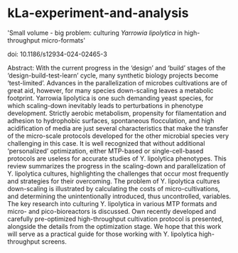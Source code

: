# kLa-experiment-and-analysis

'Small volume - big problem: culturing _Yarrowia lipolytica_ in high-throughput micro-formats' 

doi: 10.1186/s12934-024-02465-3

Abstract: With the current progress in the ‘design’ and ‘build’ stages of the ‘design-build-test-learn’ cycle, many synthetic biology projects become ‘test-limited’. Advances in the parallelization of microbes cultivations are of great aid, however, for many species down-scaling leaves a metabolic footprint. Yarrowia lipolytica is one such demanding yeast species, for which scaling-down inevitably leads to perturbations in phenotype development. Strictly aerobic metabolism, propensity for filamentation and adhesion to hydrophobic surfaces, spontaneous flocculation, and high acidification of media are just several characteristics that make the transfer of the micro-scale protocols developed for the other microbial species very challenging in this case. It is well recognized that without additional ‘personalized’ optimization, either MTP-based or single-cell-based protocols are useless for accurate studies of Y. lipolytica phenotypes. This review summarizes the progress in the scaling-down and parallelization of Y. lipolytica cultures, highlighting the challenges that occur most frequently and strategies for their overcoming. The problem of Y. lipolytica cultures down-scaling is illustrated by calculating the costs of micro-cultivations, and determining the unintentionally introduced, thus uncontrolled, variables. The key research into culturing Y. lipolytica in various MTP formats and micro- and pico-bioreactors is discussed. Own recently developed and carefully pre-optimized high-throughput cultivation protocol is presented, alongside the details from the optimization stage. We hope that this work will serve as a practical guide for those working with Y. lipolytica high-throughput screens.

